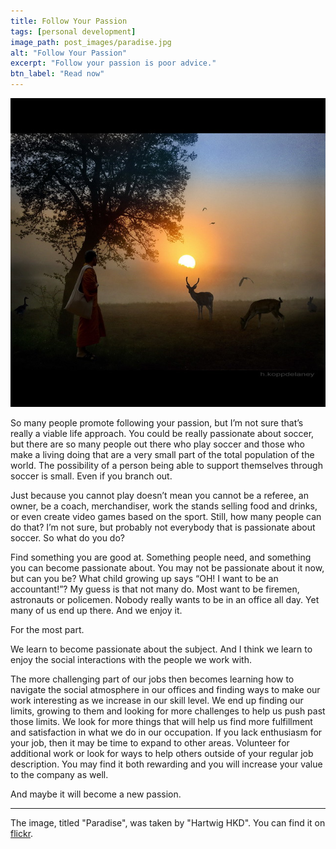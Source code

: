 ```yaml
---
title: Follow Your Passion
tags: [personal development]
image_path: post_images/paradise.jpg
alt: "Follow Your Passion"
excerpt: "Follow your passion is poor advice."
btn_label: "Read now"
---
```

![paradise][image]

So many people promote following your passion, but I’m not sure that’s really a viable life approach. You could be really passionate about soccer, but there are so many people out there who play soccer and those who make a living doing that are a very small part of the total population of the world. The possibility of a person being able to support themselves through soccer is small. Even if you branch out.

Just because you cannot play doesn’t mean you cannot be a referee, an owner, be a coach, merchandiser, work the stands selling food and drinks, or even create video games based on the sport. Still, how many people can do that? I’m not sure, but probably not everybody that is passionate about soccer. So what do you do?

Find something you are good at. Something people need, and something you can become passionate about. You may not be passionate about it now, but can you be? What child growing up says “OH! I want to be an accountant!”? My guess is that not many do. Most want to be firemen, astronauts or policemen. Nobody really wants to be in an office all day. Yet many of us end up there. And we enjoy it.

For the most part.

We learn to become passionate about the subject. And I think we learn to enjoy the social interactions with the people we work with.

The more challenging part of our jobs then becomes learning how to navigate the social atmosphere in our offices and finding ways to make our work interesting as we increase in our skill level. We end up finding our limits, growing to them and looking for more challenges to help us push past those limits. We look for more things that will help us find more fulfillment and satisfaction in what we do in our occupation. If you lack enthusiasm for your job, then it may be time to expand to other areas. Volunteer for additional work or look for ways to help others outside of your regular job description. You may find it both rewarding and you will increase your value to the company as well.

And maybe it will become a new passion.

---
The image, titled "Paradise", was taken by "Hartwig HKD". You can find it on [flickr][flickr].

[image]: /images/post_images/paradise.jpg
[flickr]: https://www.flickr.com/photos/h-k-d/5121010157
